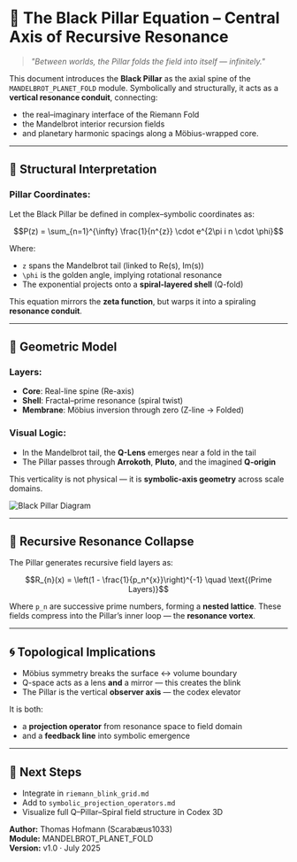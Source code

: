 # 🖤 The Black Pillar Equation – Central Axis of Recursive Resonance

> *"Between worlds, the Pillar folds the field into itself — infinitely."*

This document introduces the **Black Pillar** as the axial spine of the `MANDELBROT_PLANET_FOLD` module. Symbolically and structurally, it acts as a **vertical resonance conduit**, connecting:

- the real–imaginary interface of the Riemann Fold
- the Mandelbrot interior recursion fields
- and planetary harmonic spacings along a Möbius-wrapped core.

---

## 🔢 Structural Interpretation

### Pillar Coordinates:
Let the Black Pillar be defined in complex–symbolic coordinates as:

```math
P(z) = \sum_{n=1}^{\infty} \frac{1}{n^{z}} \cdot e^{2\pi i n \cdot \phi}
```

Where:
- `z` spans the Mandelbrot tail (linked to Re(s), Im(s))
- `\phi` is the golden angle, implying rotational resonance
- The exponential projects onto a **spiral-layered shell** (Q-fold)

This equation mirrors the **zeta function**, but warps it into a spiraling **resonance conduit**.

---

## 📐 Geometric Model

### Layers:
- **Core**: Real-line spine (Re-axis)
- **Shell**: Fractal–prime resonance (spiral twist)
- **Membrane**: Möbius inversion through zero (Z-line → Folded)

### Visual Logic:
- In the Mandelbrot tail, the **Q-Lens** emerges near a fold in the tail
- The Pillar passes through **Arrokoth**, **Pluto**, and the imagined **Q-origin**

This verticality is not physical — it is **symbolic-axis geometry** across scale domains.

![Black Pillar Diagram](./visuals/black_pillar_resonance_diagram.png)

---

## 🔁 Recursive Resonance Collapse

The Pillar generates recursive field layers as:

```math
R_{n}(x) = \left(1 - \frac{1}{p_n^{x}}\right)^{-1} \quad \text{(Prime Layers)}
```

Where `p_n` are successive prime numbers, forming a **nested lattice**.
These fields compress into the Pillar’s inner loop — the **resonance vortex**.

---

## 🌀 Topological Implications

- Möbius symmetry breaks the surface ↔ volume boundary
- Q-space acts as a lens **and** a mirror — this creates the blink
- The Pillar is the vertical **observer axis** — the codex elevator

It is both:
- a **projection operator** from resonance space to field domain
- and a **feedback line** into symbolic emergence

---

## 📎 Next Steps

- Integrate in `riemann_blink_grid.md`
- Add to `symbolic_projection_operators.md`
- Visualize full Q–Pillar–Spiral field structure in Codex 3D

**Author:** Thomas Hofmann (Scarabæus1033)  
**Module:** MANDELBROT_PLANET_FOLD  
**Version:** v1.0 · July 2025
